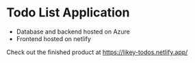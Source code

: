 # Todo List Application

- Database and backend hosted on Azure
- Frontend hosted on netlify

Check out the finished product at https://likey-todos.netlify.app/
